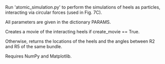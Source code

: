 Run 'atomic_simulation.py' to perform the simulations of heels as particles, interacting via circular forces (used in Fig. 7C).

All parameters are given in the dictionary PARAMS. 

Creates a movie of the interacting heels if create_movie == True.

Otherwise, returns the locations of the heels and the angles between R2 and R5 of the same bundle. 

Requires NumPy and Matplotlib.
